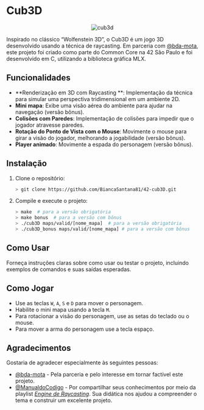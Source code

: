 # Cub3D

<p align="center">
  <img src="cub.gif" alt="cub3d" />
</p>


Inspirado no clássico “Wolfenstein 3D”, o Cub3D é um jogo 3D desenvolvido usando a técnica de raycasting. Em parceria com [@bda-mota](https://github.com/bda-mota/), este projeto foi criado como parte do Common Core na 42 São Paulo e foi desenvolvido em C, utilizando a biblioteca gráfica MLX.
## Funcionalidades
- **Renderização em 3D com Raycasting **: Implementação da técnica para simular uma perspectiva tridimensional em um ambiente 2D.
- **Mini mapa**: Exibe uma visão aérea do ambiente para ajudar na navegação (versão bônus).
- **Colisões com Paredes**: Implementação de colisões para impedir que o jogador atravesse paredes.
- **Rotação do Ponto de Vista com o Mouse**: Movimente o mouse para girar a visão do jogador, melhorando a jogabilidade (versão bônus).
- **Player animado**: Movimente a espada do personagem (versão bônus).
  
## Instalação
1. Clone o repositório:
    ```bash
    > git clone https://github.com/BiancaSantana81/42-cub3D.git
    ```
2. Compile e execute o projeto:
    ```bash
   > make  # para a versão obrigatória
   > make bonus  # para a versão com bônus
   > ./cub3D maps/valid/[nome_mapa]  # para a versão obrigatória
   > ./cub3D_bonus maps/valid/[nome_mapa] # para a versão com bônus
    ```
## Como Usar
Forneça instruções claras sobre como usar ou testar o projeto, incluindo exemplos de comandos e suas saídas esperadas.
## Como Jogar
- Use as teclas `W`, `A`, `S` e `D` para mover o personagem.
- Habilite o mini mapa usando a tecla `M`.
- Para rotacionar a visão do personagem, use as setas do teclado ou o mouse.
- Para mover a arma do personagem use a tecla espaço.
 
## Agradecimentos
Gostaria de agradecer especialmente às seguintes pessoas:
- [@bda-mota](https://github.com/bda-mota/) - Pela parceria e pelo interesse em tornar factível este projeto.
- [@ManualdoCodigo](https://github.com/ManualDoCodigo) - Por compartilhar seus conhecimentos por meio da playlist [_Engine de Raycasting_](https://www.youtube.com/playlist?list=PLLFRf_pkM7b6rBRoTOW64NKdltCLQNpW5). Sua didática nos ajudou a compreender o tema e construir um excelente projeto.
